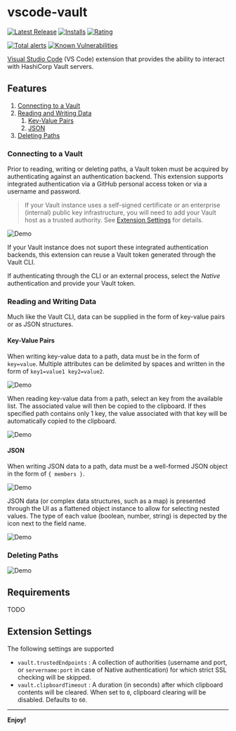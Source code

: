 # vscode-vault

[![Latest Release](https://vsmarketplacebadge.apphb.com/version-short/owenfarrell.vscode-vault.svg)](https://marketplace.visualstudio.com/items?itemName=owenfarrell.vscode-vault)
[![Installs](https://vsmarketplacebadge.apphb.com/installs/owenfarrell.vscode-vault.svg)](https://marketplace.visualstudio.com/items?itemName=owenfarrell.vscode-vault)
[![Rating](https://vsmarketplacebadge.apphb.com/rating-short/owenfarrell.vscode-vault.svg)](https://marketplace.visualstudio.com/items?itemName=owenfarrell.vscode-vault#review-details)

[![Total alerts](https://img.shields.io/lgtm/alerts/g/owenfarrell/vscode-vault.svg?logo=lgtm&logoWidth=18)](https://lgtm.com/projects/g/owenfarrell/vscode-vault/alerts/)
[![Known Vulnerabilities](https://snyk.io/test/github/owenfarrell/vscode-vault/badge.svg)](https://snyk.io/test/github/owenfarrell/vscode-vault)

[Visual Studio Code](https://code.visualstudio.com/) (VS Code) extension that provides the ability to interact with HashiCorp Vault servers.

## Features

1. [Connecting to a Vault](#connecting-to-a-vault)
2. [Reading and Writing Data](#reading-and-writing-data)
    1. [Key-Value Pairs](#key-value-pairs)
    2. [JSON](#json)
4. [Deleting Paths](#deleting-paths)

### Connecting to a Vault

Prior to reading, writing or deleting paths, a Vault token must be acquired by authenticating against an authentication backend. This extension supports integrated authentication via a GitHub personal access token or via a username and password.

> If your Vault instance uses a self-signed certificate or an enterprise (internal) public key infrastructure, you will need to add your Vault host as a trusted authority.
> See [Extension Settings](#extension-settings) for details.

![Demo](demo/connect.gif)

If your Vault instance does not suport these integrated authentication backends, this extension can reuse a Vault token generated through the Vault CLI.

If authenticating through the CLI or an external process, select the *Native* authentication and provide your Vault token.

### Reading and Writing Data

Much like the Vault CLI, data can be supplied in the form of key-value pairs or as JSON structures.

#### Key-Value Pairs

When writing key-value data to a path, data must be in the form of `key=value`. Multiple attributes can be delimited by spaces and written in the form of `key1=value1 key2=value2`.

![Demo](demo/write-keyvalue.gif)

When reading key-value data from a path, select an key from the available list. The associated value will then be copied to the clipboard. If thes specified path contains only 1 key, the value associated with that key will be automatically copied to the clipboard.

![Demo](demo/read-keyvalue.gif)

#### JSON

When writing JSON data to a path, data must be a well-formed JSON object in the form of `{ members }`.

![Demo](demo/write-json.gif)

JSON data (or complex data structures, such as a map) is presented through the UI as a flattened object instance to allow for selecting nested values. The type of each value (boolean, number, string) is depected by the icon next to the field name.

![Demo](demo/read-json.gif)

### Deleting Paths

![Demo](demo/delete.gif)

## Requirements

TODO

## Extension Settings

The following settings are supported

* `vault.trustedEndpoints` : A collection of authorities (username and port, or `servername:port` in case of Native authentication) for which strict SSL checking will be skipped.
* `vault.clipboardTimeout` : A duration (in seconds) after which clipboard contents will be cleared. When set to `0`, clipboard clearing will be disabled. Defaults to `60`.

-----------------------------------------------------------------------------------------------------------

**Enjoy!**
